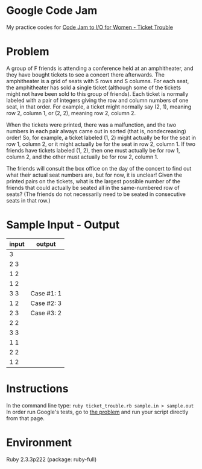 # Google Code Jam
My practice codes for [Code Jam to I/O for Women - Ticket Trouble](https://codingcompetitions.withgoogle.com/codejamio/round/0000000000050ece/0000000000050df6)   

# Problem

 A group of F friends is attending a conference held at an amphitheater, and they have bought tickets to see a concert there afterwards. The amphitheater is a grid of seats with S rows and S columns. For each seat, the amphitheater has sold a single ticket (although some of the tickets might not have been sold to this group of friends). Each ticket is normally labeled with a pair of integers giving the row and column numbers of one seat, in that order. For example, a ticket might normally say (2, 1), meaning row 2, column 1, or (2, 2), meaning row 2, column 2.

When the tickets were printed, there was a malfunction, and the two numbers in each pair always came out in sorted (that is, nondecreasing) order! So, for example, a ticket labeled (1, 2) might actually be for the seat in row 1, column 2, or it might actually be for the seat in row 2, column 1. If two friends have tickets labeled (1, 2), then one must actually be for row 1, column 2, and the other must actually be for row 2, column 1.

The friends will consult the box office on the day of the concert to find out what their actual seat numbers are, but for now, it is unclear! Given the printed pairs on the tickets, what is the largest possible number of the friends that could actually be seated all in the same-numbered row of seats? (The friends do not necessarily need to be seated in consecutive seats in that row.) 

# Sample Input - Output

|   input  |    output  |  
|-----------------------|-----------
|3         |
|2 3       |
|1 2       |
|1 2       |
|3 3       |Case #1: 1
|1 2       |Case #2: 3
|2 3       |Case #3: 2
|2 2       |
|3 3       |
|1 1       |
|2 2       |
|1 2       |
               
 

# Instructions

In the command line type: `ruby ticket_trouble.rb sample.in > sample.out`
In order run Google's tests, go to [the problem](https://codingcompetitions.withgoogle.com/codejamio/round/0000000000050ece/0000000000050df6) and run your script directly from that page.

# Environment

Ruby 2.3.3p222 (package: ruby-full)
